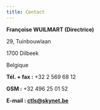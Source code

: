 ```yaml
---
title: Contact
---
```


**Françoise WUILMART (Directrice)**

29, Tuinbouwlaan

1700 Dilbeek

Belgique

**Tél. + fax :** +32 2 569 68 12

**GSM :** +32 496 25 01 52

**E-mail : ctls@skynet.be**
